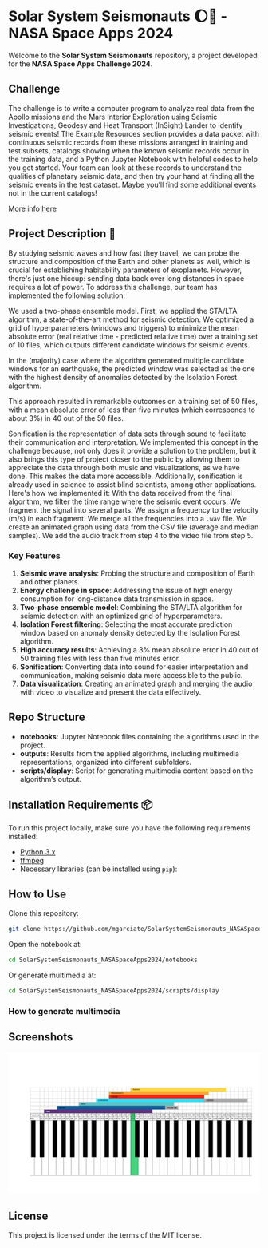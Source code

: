 # Solar System Seismonauts 🌔🌌 - NASA Space Apps 2024
Welcome to the **Solar System Seismonauts** repository, a project developed for the **NASA Space Apps Challenge 2024**.
## Challenge

The challenge is to write a computer program to analyze real data from the Apollo missions and the Mars Interior Exploration using Seismic Investigations, Geodesy and Heat Transport (InSight) Lander to identify seismic events! The Example Resources section provides a data packet with continuous seismic records from these missions arranged in training and test subsets, catalogs showing when the known seismic records occur in the training data, and a Python Jupyter Notebook with helpful codes to help you get started. Your team can look at these records to understand the qualities of planetary seismic data, and then try your hand at finding all the seismic events in the test dataset. Maybe you’ll find some additional events not in the current catalogs!

More info [here](https://www.spaceappschallenge.org/nasa-space-apps-2024/challenges/seismic-detection-across-the-solar-system/)

## Project Description 🚀

By studying seismic waves and how fast they travel, we can probe the structure and composition of the Earth and other planets as well, which is crucial for establishing habitability parameters of exoplanets. However, there's just one hiccup: sending data back over long distances in space requires a lot of power. To address this challenge, our team has implemented the following solution:

We used a two-phase ensemble model. First, we applied the STA/LTA algorithm, a state-of-the-art method for seismic detection. We optimized a grid of hyperparameters (windows and triggers) to minimize the mean absolute error (real relative time - predicted relative time) over a training set of 10 files, which outputs different candidate windows for seismic events.

In the (majority) case where the algorithm generated multiple candidate windows for an earthquake, the predicted window was selected as the one with the highest density of anomalies detected by the Isolation Forest algorithm.

This approach resulted in remarkable outcomes on a training set of 50 files, with a mean absolute error of less than five minutes (which corresponds to about 3%) in 40 out of the 50 files.

Sonification is the representation of data sets through sound to facilitate their communication and interpretation. We implemented this concept in the challenge because, not only does it provide a solution to the problem, but it also brings this type of project closer to the public by allowing them to appreciate the data through both music and visualizations, as we have done. This makes the data more accessible. Additionally, sonification is already used in science to assist blind scientists, among other applications. Here's how we implemented it:
With the data received from the final algorithm, we filter the time range where the seismic event occurs.
We fragment the signal into several parts.
We assign a frequency to the velocity (m/s) in each fragment.
We merge all the frequencies into a ```.wav``` file.
We create an animated graph using data from the CSV file (average and median samples).
We add the audio track from step 4 to the video file from step 5.

### Key Features

1. **Seismic wave analysis**: Probing the structure and composition of Earth and other planets.
2. **Energy challenge in space**: Addressing the issue of high energy consumption for long-distance data transmission in space.
3. **Two-phase ensemble model**: Combining the STA/LTA algorithm for seismic detection with an optimized grid of hyperparameters.
4. **Isolation Forest filtering**: Selecting the most accurate prediction window based on anomaly density detected by the Isolation Forest algorithm.
5. **High accuracy results**: Achieving a 3% mean absolute error in 40 out of 50 training files with less than five minutes error.
6. **Sonification**: Converting data into sound for easier interpretation and communication, making seismic data more accessible to the public.
7. **Data visualization**: Creating an animated graph and merging the audio with video to visualize and present the data effectively.

## Repo Structure

- **notebooks**: Jupyter Notebook files containing the algorithms used in the project.
- **outputs**: Results from the applied algorithms, including multimedia representations, organized into different subfolders.
- **scripts/display**: Script for generating multimedia content based on the algorithm’s output.



## Installation Requirements 📦
To run this project locally, make sure you have the following requirements installed:

- [Python 3.x](https://www.python.org/downloads/)
- [ffmpeg](https://ffmpeg.org)
- Necessary libraries (can be installed using `pip`):

## How to Use
Clone this repository:
```bash
git clone https://github.com/mgarciate/SolarSystemSeismonauts_NASASpaceApps2024.git
```

Open the notebook at:
```bash
cd SolarSystemSeismonauts_NASASpaceApps2024/notebooks
```

Or generate multimedia at:
```bash
cd SolarSystemSeismonauts_NASASpaceApps2024/scripts/display
```

### How to generate multimedia



## Screenshots
![piano frequencies](./resources/images/piano.png?raw=true)

## License
This project is licensed under the terms of the MIT license.